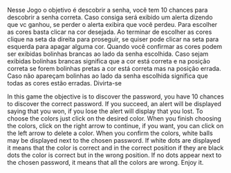 Nesse Jogo o objetivo é descobrir a senha, você tem 10 chances para descobrir a senha correta. Caso consiga será exibido um alerta dizendo que vc ganhou, se perder o alerta exibira que você perdeu. Para escolher as cores basta clicar na cor desejada. Ao terminar de escolher as cores clique na seta da direita para proseguir, se quiser pode clicar na seta para esquerda para apagar alguma cor. Quando você confirmar as cores podem ser exibidas bolinhas brancas ao lado da senha escolhida. Caso sejam exibidas bolinhas brancas significa que a cor está correta e na posição correta se forem bolinhas pretas a cor está correta mas na posição errada. Caso não apareçam bolinhas ao lado da senha escolhida significa que todas as cores estão erradas. Divirta-se

In this game the objective is to discover the password, you have 10 chances to discover the correct password. If you succeed, an alert will be displayed saying that you won, if you lose the alert will display that you lost. To choose the colors just click on the desired color. When you finish choosing the colors, click on the right arrow to continue, if you want, you can click on the left arrow to delete a color. When you confirm the colors, white balls may be displayed next to the chosen password. If white dots are displayed it means that the color is correct and in the correct position if they are black dots the color is correct but in the wrong position. If no dots appear next to the chosen password, it means that all the colors are wrong. Enjoy it.